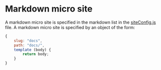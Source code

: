 # Markdown micro site

A markdown micro site is specified in the markdown list in the [siteConfig.js](./site-config.md)
file. A markdown micro site is specified by an object of the form:
```javascript
{
    slug: "docs",
    path: "docs/",
    template (body) {
        return body;
    }
}
```

